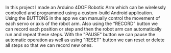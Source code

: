In this project I made an Arduino 4DOF Robotic Arm which can be wirelessly controlled and programmed using a custom-build Android application.
Using the BUTTONS in the app we can manually control the movement of each servo or axis of the robot arm. Also using the “RECORD” button we can record each position or step and then the robot arm can automatically run and repeat these steps. With the "PAUSE" button we can pause the automatic operation as well as using "RESET" button we can reset or delete all steps so that we can record new ones.
